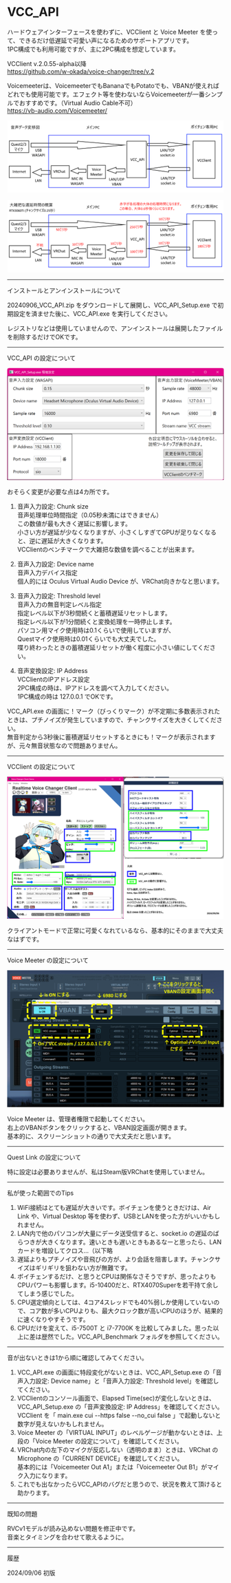 # VCC_API

ハードウェアインターフェースを使わずに、VCClient と Voice Meeter を使って、できるだけ低遅延で可愛い声になるためのサポートアプリです。  
1PC構成でも利用可能ですが、主に2PC構成を想定しています。

VCClient v.2.0.55-alpha以降  
https://github.com/w-okada/voice-changer/tree/v.2

Voicemeeterは、VoicemeeterでもBananaでもPotatoでも、VBANが使えればどれでも使用可能です。エフェクト等を使わないならVoicemeeterが一番シンプルでおすすめです。（Virtual Audio Cable不可）  
https://vb-audio.com/Voicemeeter/

![Flowchart](Documents/Flowchart.png)

![Rate_RTX3060Ti](Documents/Rate_RTX3060Ti.png)

---

インストールとアンインストールについて

20240906_VCC_API.zip をダウンロードして展開し、VCC_API_Setup.exe で初期設定を済ませた後に、VCC_API.exe を実行してください。

レジストリなどは使用していませんので、アンインストールは展開したファイルを削除するだけでOKです。

---

VCC_API の設定について

![VCC_API_Settings](Documents/VCC_API_Settings.png)

おそらく変更が必要な点は4カ所です。

1. 音声入力設定: Chunk size  
音声処理単位時間指定（0.05秒未満にはできません）  
この数値が最も大きく遅延に影響します。  
小さい方が遅延が少なくなりますが、小さくしすぎてGPUが足りなくなると、逆に遅延が大きくなります。  
VCClientのベンチマークで大雑把な数値を調べることが出来ます。

1. 音声入力設定: Device name  
音声入力デバイス指定  
個人的には Oculus Virtual Audio Device が、VRChat向きかなと思います。

1. 音声入力設定: Threshold level  
音声入力の無音判定レベル指定  
指定レベル以下が3秒間続くと蓄積遅延リセットします。  
指定レベル以下が1分間続くと変換処理を一時停止します。  
パソコン用マイク使用時は0.1くらいで使用していますが、  
Questマイク使用時は0.01くらいでも大丈夫でした。  
喋り終わったときの蓄積遅延リセットが働く程度に小さい値にしてください。

1. 音声変換設定: IP Address  
VCClientのIPアドレス設定  
2PC構成の時は、IPアドレスを調べて入力してください。  
1PC構成の時は 127.0.0.1 でOKです。

VCC_API.exe の画面に！マーク（びっくりマーク）が不定期に多数表示されたときは、プチノイズが発生していますので、チャンクサイズを大きくしてください。  
無音判定から3秒後に蓄積遅延リセットするときにも！マークが表示されますが、元々無音状態なので問題ありません。

---

VCClient の設定について

![VCClient_Settings](Documents/VCClient_Settings.png)

クライアントモードで正常に可愛くなれているなら、基本的にそのままで大丈夫なはずです。

---

Voice Meeter の設定について

![VoiceMeeter_Settings](Documents/VoiceMeeter_Settings.png)

Voice Meeter は、管理者権限で起動してください。  
右上のVBANボタンをクリックすると、VBAN設定画面が開きます。  
基本的に、スクリーンショットの通りで大丈夫だと思います。

---

Quest Link の設定について

特に設定は必要ありませんが、私はSteam版VRChatを使用していません。

---

私が使った範囲でのTips

1. WiFi接続はとても遅延が大きいです。ボイチェンを使うときだけは、Air Link や、Virtual Desktop 等を使わず、USBとLANを使った方がいいかもしれません。
1. LAN内で他のパソコンが大量にデータ送受信すると、socket.io の遅延のばらつきが大きくなります。速いときも遅いときもあるなーと思ったら、LANカードを増設してクロス…（以下略
1. 遅延よりもプチノイズや音飛びの方が、より会話を阻害します。チャンクサイズはギリギリを狙わない方が無難です。
1. ボイチェンするだけ、と思うとCPUは関係なさそうですが、思ったよりもCPUパワーも影響します。i5-10400だと、RTX4070Superを若干持て余してしまう感じでした。
1. CPU選定傾向としては、4コア4スレッドでも40%弱しか使用していないので、コア数が多いCPUよりも、最大クロック数が高いCPUのほうが、結果的に速くなりやすそうです。
1. CPUだけを変えて、i5-7500T と i7-7700K を比較してみました。思った以上に差は歴然でした。VCC_API_Benchmark フォルダを参照してください。

---

音が出ないときは1から順に確認してみてください。

1. VCC_API.exe の画面に特段変化がないときは、VCC_API_Setup.exe の「音声入力設定: Device name」と「音声入力設定: Threshold level」を確認してください。
1. VCClientのコンソール画面で、Elapsed Time(sec)が変化しないときは、VCC_API_Setup.exe の「音声変換設定: IP Address」を確認してください。  
VCClient を「 main.exe cui --https false --no_cui false 」で起動しないと数字が見えないかもしれません。
1. Voice Meeter の「VIRTUAL INPUT」のレベルゲージが動かないときは、上段の「Voice Meeter の設定について」を確認してください。
1. VRChat内の左下のマイクが反応しない（透明のまま）ときは、VRChat の Microphone の「CURRENT DEVICE」を確認してください。  
基本的には「Voicemeeter Out A1」または「Voicemeeter Out B1」がマイク入力になります。
1. これでも出なかったらVCC_APIのバグだと思うので、状況を教えて頂けると助かります。

---

既知の問題

RVCv1モデルが読み込めない問題を修正中です。  
音楽とタイミングを合わせて歌えるように。

---

履歴

2024/09/06 初版

